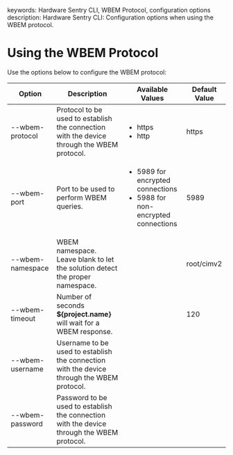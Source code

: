 keywords: Hardware Sentry CLI, WBEM Protocol, configuration options
description: Hardware Sentry CLI: Configuration options when using the WBEM protocol.

# Using the WBEM Protocol

Use the options below to configure the WBEM protocol:

| Option           | Description                  | Available Values | Default Value |
|------------------|------------------------------|------------------|---------------|
| --wbem-protocol  | Protocol to be used to establish the connection with the device through the WBEM protocol.           | <ul><li>https</li><li>http</li></ul>    | https         |
| --wbem-port      | Port to be used to perform WBEM queries.              | <ul><li>5989 for encrypted connections</li><li>5988 for non-encrypted connections</li></ul>                 | 5989          |
| --wbem-namespace | WBEM namespace. <br> Leave blank to let the solution detect the proper namespace.</br>           |                  | root/cimv2    |
| --wbem-timeout   | Number of seconds **${project.name}** will wait for a WBEM response. |                  | 120           |
| --wbem-username  | Username to be used to establish the connection with the device through the WBEM protocol.               |                  |               |
| --wbem-password  | Password to be used to establish the connection with the device through the WBEM protocol.           |                  |               |